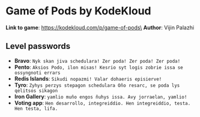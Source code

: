 # Game of Pods by KodeKloud

**Link to game**: https://kodekloud.com/p/game-of-pods\
**Author**: Vijin Palazhi


## Level passwords
- **Bravo**: `Nyk skan jiva schedulara! Zer poda! Zer poda! Zer poda!`
- **Pento**: `Aksios Podo, ilon misas! Kesrio syt logis zobrie issa se ossyngnoti errars`
- **Redis Islands**: `Sikudi nopazmi! Valar dohaeris episierve!`
- **Tyro**: `Zyhys perzys stepagon schedulara Oño resarc, se poda lys qelitsos sikagon`
- **Iron Gallery**: `yamlio muño engos ñuhys issa. Avy jorraelan, yamlio!`
- **Voting app**: `Hen desarrollo, integreiddio. Hen integreiddio, testa. Hen testa, lifa.`
